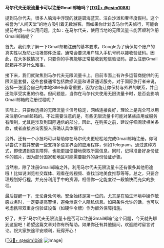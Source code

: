 **马尔代夫无限流量卡可以注册Gmail邮箱吗？[[TG💪+ @esim1088](https://t.me/s/esim1088)]**

提到马尔代夫，很多人脑海中浮现的就是碧海蓝天、洁白沙滩和奢华度假村。这个被誉为“人间天堂”的地方吸引着无数游客。而如果你计划去马尔代夫旅行，可能会提前考虑一些实用问题，比如：在马尔代夫，使用当地的无限流量卡能否顺利注册Gmail邮箱呢？

首先，我们来了解一下Gmail邮箱注册的基本要求。Google为了确保每个账户的真实性以及防止垃圾邮件泛滥，通常会要求用户输入手机号码以接收验证码。因此，在大多数情况下，只要你的手机能够正常接收到短信验证码，那么注册Gmail邮箱并不是什么难事。

接下来，我们就聚焦到马尔代夫无限流量卡上。目前市面上有许多运营商提供的无限流量套餐，这些套餐通常包括数据流量和语音通话服务。对于国际旅行者来说，选择一张适合自己的本地SIM卡非常重要，因为它能让你保持与外界的联系，并且还能享受实惠的价格。但问题是，当你在马尔代夫使用无限流量卡时，是否会影响Gmail邮箱的注册过程呢？

实际上，只要你选择的无限流量卡信号稳定，网络连接良好，理论上是完全可以用来注册Gmail邮箱的。不过需要注意的是，有些无限流量卡可能对某些应用或服务有限制，尤其是涉及到国际通信的部分。因此，在购买之前，建议仔细阅读相关条款，或者直接咨询客服人员确认具体细节。

另外，还有一个小技巧可以帮助你在马尔代夫更轻松地完成Gmail邮箱注册。你可以尝试下载并安装一些支持多语言界面的应用程序，例如Telegram。通过这种方式，即使遇到语言障碍，也能更加便捷地获取所需信息。同时，记得准备好身份证件的照片，因为部分国家和地区可能需要额外的身份验证步骤。

当然啦，除了注册Gmail邮箱之外，利用马尔代夫无限流量卡还有很多其他用途哦！比如说浏览社交媒体、观看在线视频、查找当地美食推荐等等。总之，只要合理规划好行程，并充分利用手中的资源，相信你一定能度过一段愉快而充实的旅程。

最后提醒一下，无论身处何地，安全始终是第一位的。尤其是在陌生环境中操作敏感业务时，一定要提高警惕，避免泄露个人隐私信息。如果条件允许的话，也可以考虑携带双重身份验证设备（如硬件令牌）作为额外保障措施。

好了，关于“马尔代夫无限流量卡是否可以注册Gmail邮箱”这个问题，今天就先聊到这里吧！希望这篇文章对你有所帮助。如果你还有其他疑问，欢迎随时留言讨论。祝大家旅途平安顺利，玩得开心！

[[TG💪+ @esim1088](https://t.me/s/esim1088) ![Image](https://i.postimg.cc/4NQfJmqS/Snipaste-2025-05-13-00-14-12.png)]